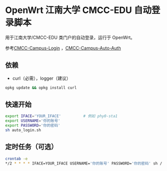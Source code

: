 # OpenWrt 江南大学 CMCC-EDU 自动登录脚本

用于江南大学/CMCC-EDU 类门户的自动登录，运行于 OpenWrt。

参考[CMCC-Campus-Login](https://github.com/Sorkai/CMCC-Campus-Login) ，[CMCC-Campus-Auto-Auth](https://github.com/Afool4U/CMCC-Campus-Auto-Auth)


## 依赖
- curl（必需），logger（建议）
```sh
opkg update && opkg install curl
```

## 快速开始
```sh
export IFACE='YOUR_IFACE'          # 例如 phy0-sta1
export USERNAME='你的账号'
export PASSWORD='你的密码'
sh auto_login.sh
```

## 定时任务（可选）
```sh
crontab -e
*/2 * * * * IFACE=YOUR_IFACE USERNAME='你的账号' PASSWORD='你的密码' sh /test_auto_login.sh >/dev/null 2>&1
```
